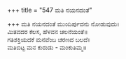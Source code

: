 +++
title = "547 ಮತಿ ನಯನದಂತೆ"

+++
ಮತಿ ನಯನದಂತೆ ಮುಂದಿರ್ಪುದನು ನೋಡುವುದು।  
ಮಿತವದರ ಕೆಲಸ, ಹೆಳವನ ಚಲನೆಯಂತೆ॥  
ಗತಿಶಕ್ತಿಯದಕೆ ಮನವೆಂಬ ಚರಣದ ಬಲದೆ।  
ಮತಿಬಿಟ್ಟ ಮನ ಕುರುಡು - ಮಂಕುತಿಮ್ಮ॥  

